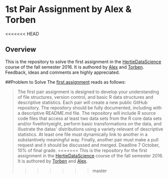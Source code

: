# 1st Pair Assignment by Alex & Torben
<<<<<<< HEAD
## Overview
This is the repository to solve the first assignment in the [HertieDataScience](https://github.com/HertieDataScience) course of the fall semester 2016. It is authored by [Alex](https://github.com/corrod3) and [Torben](https://github.com/torbatschow).
Feedback, ideas and comments are highly appreciated. 

##Problem to Solve
The [first assignment](https://github.com/HertieDataScience/SyllabusAndLectures/blob/master/README.md) reads as follows:
>The first pair assignment is designed to develop your understanding of file structures, version control, and basic R data structures and descriptive statistics. Each pair will create a new public GitHub repository. The repository should be fully documented, including with a descriptive README.md file. The repository will include R source code files that access at least two data sets from the R core data sets and/or fivethirtyeight, perform basic transformations on the data, and illustrate the datas' distributions using a variety relevant of descriptive statistics. At least one file must dynamically link to another in a substantively meaningful way. Finally, another pair must make a pull request and it should be discussed and merged. Deadline 7 October, 10% of final grade.
=======
This is the repository for the first assignment in the [HertieDataScience](https://github.com/HertieDataScience) course of the fall semester 2016. It is authored by [Torben](https://github.com/torbatschow) and [Alex](https://github.com/corrod3).
>>>>>>> master
